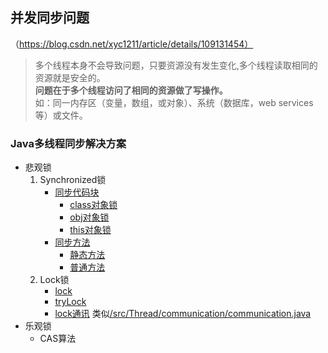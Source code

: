 
## 并发同步问题
（https://blog.csdn.net/xyc1211/article/details/109131454）

>多个线程本身不会导致问题，只要资源没有发生变化,多个线程读取相同的资源就是安全的。\
**问题在于多个线程访问了相同的资源做了写操作。**\
如：同一内存区（变量，数组，或对象）、系统（数据库，web services等）或文件。

### Java多线程同步解决方案

- 悲观锁
    1. Synchronized锁
          - [同步代码块](./Synchronized代码块)
            - [class对象锁](./Synchronized代码块/SynchronizedClass.java)
            - [obj对象锁](./Synchronized代码块/SynchronizedObj.java)
            - [this对象锁](./Synchronized代码块/SynchronizedThis.java)
          - [同步方法](./Synchronized方法)
            - [静态方法](./Synchronized方法/SynchronizedStaticMethod.java)
            - [普通方法](./Synchronized方法/SynchronizedMethod.java)
    2. Lock锁
          - [lock](./Lock/lock.java)
          - [tryLock](./Lock/TryLockTest1.java)
          - [lock通讯](./Lock/LockCommunication.java) 类似[/src/Thread/communication/communication.java](../communication/communication.java)
- 乐观锁
    - CAS算法

